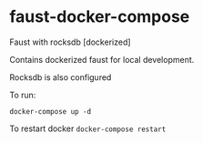 # faust-docker-compose
Faust with rocksdb [dockerized]

Contains dockerized faust for local development.

Rocksdb is also configured

To run:

`
docker-compose up -d
`

To restart docker
`
docker-compose restart
`

